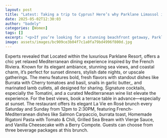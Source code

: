 ```yaml
---
layout: post
title: "Latest: Taking a trip to Cyprus? Here’s why Parklane Limassol is the ultimate getaway"
date: 2025-05-02T12:30:03
author: "badely"
categories: [Women]
tags: []
excerpt: "<p>If you’re looking for a stunning beachfront getaway, Parklane, a Luxury Collection Resort &#38; Spa, Limassol offers a year-round escape in the hea"
image: assets/images/bc909ce3b04f7c1a0fa79bd4996f800d.jpg
---
```


Experts revealed that Located within the luxurious Parklane Resort, offers a chic yet relaxed Mediterranean dining experience inspired by the French Riviera. Known for its elegant ambiance, stunning sea views, and coastal charm, it’s perfect for sunset dinners, stylish date nights, or upscale gatherings. The menu features bold, fresh flavors with standout dishes like Burrata with Cherry tomatoes and basil, snails in garlic butter,, and marinated lamb cutlets, all designed for sharing. Signature cocktails, especially the Tomatini, and a curated Mediterranean wine list elevate the experience. For the best views, book a terrace table in advance—especially at sunset. The restaurant offers its elegant La Vie en Rosé brunch every Saturday and Sunday from 12pm to 2:30PM, featuring French-Mediterranean dishes like Salmon Carpaccio, burrata toast, Homemade Rigatoni Pasta with Tomato & Chili, Grilled Sea Bream with Vierge Sauce, and Vanilla Cheesecake with a Berry Compote. Guests can choose from three beverage packages at this brunch.

